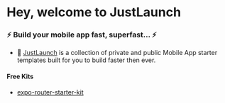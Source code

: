 # Hey, welcome to JustLaunch

### ⚡ Build your mobile app fast, superfast... ⚡
- 📱 [JustLaunch](https://makerkit.dev) is a collection of private and public Mobile App starter templates built for you to build faster then ever.

#### Free Kits
- [expo-router-starter-kit](https://github.com/justlaunch-app/expo-router-starter-kit) 
